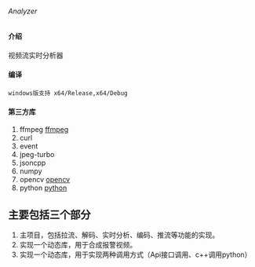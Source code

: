 ###### Analyzer

#### 介绍
视频流实时分析器


#### 编译
~~~
windows版支持 x64/Release,x64/Debug

~~~

#### 第三方库

1.  ffmpeg [ffmpeg](http://ffmpeg.org/)
2.  curl
3.  event
4.  jpeg-turbo
5.  jsoncpp
6.  numpy 
7.  opencv [opencv](https://opencv.org/)
8.  python [python](https://www.python.org//)

## 主要包括三个部分

1. 主项目，包括拉流、解码、实时分析、编码、推流等功能的实现。
2. 实现一个动态库，用于合成报警视频。
3. 实现一个动态库，用于实现两种调用方式（Api接口调用、c++调用python）
